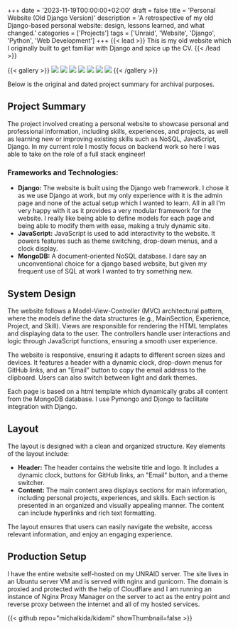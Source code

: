 +++
date = '2023-11-19T00:00:00+02:00'
draft = false
title = 'Personal Website (Old Django Version)'
description = 'A retrospective of my old Django-based personal website: design, lessons learned, and what changed.'
categories = ['Projects']
tags = ['Unraid', 'Website', 'Django', 'Python', 'Web Development']
+++
{{< lead >}}
This is my old website which I originally built to get familiar with Django and spice up the CV.
{{< /lead >}}

{{< gallery >}}
  <img src="featured.png" class="grid-w50 md:grid-w33 xl:grid-w25" />
  <img src="site_1.png" class="grid-w50 md:grid-w33 xl:grid-w25" />
  <img src="site_2.png" class="grid-w50 md:grid-w33 xl:grid-w25" />
  <img src="site_3.png" class="grid-w50 md:grid-w33 xl:grid-w25" />
  <img src="site_4.png" class="grid-w50 md:grid-w33 xl:grid-w25" />
  <img src="site_5.png" class="grid-w50 md:grid-w33 xl:grid-w25" />
  <img src="site_6.png" class="grid-w50 md:grid-w33 xl:grid-w25" />
{{< /gallery >}}

Below is the original and dated project summary for archival purposes.

## Project Summary
<p>The project involved creating a personal website to showcase personal and professional information, including skills, experiences, and projects, as well as learning new or improving existing skills such as NoSQL, JavaScript, Django. In my current role I mostly focus on backend work so here I was able to take on the role of a full stack engineer!</p>

### Frameworks and Technologies:
<ul>
  <li>
    <strong>Django:</strong> The website is built using the Django web framework. I chose it as we use Django at work, but my only experience with it is the admin page and none of the actual setup which I wanted to learn. All in all I'm very happy with it as it provides a very modular framework for the website. I really like being able to define models for each page and being able to modify them with ease, making a truly dynamic site.
  </li>
  <li>
    <strong>JavaScript:</strong> JavaScript is used to add interactivity to the website. It powers features such as theme switching, drop-down menus, and a clock display.
  </li>
  <li>
    <strong>MongoDB:</strong> A document-oriented NoSQL database. I dare say an unconventional choice for a django based website, but given my frequent use of SQL at work I wanted to try something new.
  </li>
</ul>

## System Design
<p>The website follows a Model-View-Controller (MVC) architectural pattern, where the models define the data structures (e.g., MainSection, Experience, Project, and Skill). Views are responsible for rendering the HTML templates and displaying data to the user. The controllers handle user interactions and logic through JavaScript functions, ensuring a smooth user experience.</p>
<p>The website is responsive, ensuring it adapts to different screen sizes and devices. It features a header with a dynamic clock, drop-down menus for GitHub links, and an "Email" button to copy the email address to the clipboard. Users can also switch between light and dark themes.</p>
<p>Each page is based on a html template which dynamically grabs all content from the MongoDB database. I use Pymongo and Djongo to facilitate integration with Django.</p>

## Layout
<p>The layout is designed with a clean and organized structure. Key elements of the layout include:</p>
<ul>
  <li>
    <strong>Header:</strong> The header contains the website title and logo. It includes a dynamic clock, buttons for GitHub links, an "Email" button, and a theme switcher.
  </li>
  <li>
    <strong>Content:</strong> The main content area displays sections for main information, including personal projects, experiences, and skills. Each section is presented in an organized and visually appealing manner. The content can include hyperlinks and rich text formatting.
  </li>
</ul>
<p>The layout ensures that users can easily navigate the website, access relevant information, and enjoy an engaging experience.</p>

## Production Setup
<p>I have the entire website self-hosted on my UNRAID server. The site lives in an Ubuntu server VM and is served with nginx and gunicorn. The domain is proxied and protected with the help of Cloudflare and I am running an instance of Nginx Proxy Manager on the server to act as the entry point and reverse proxy between the internet and all of my hosted services.

{{< github repo="michalkida/kidami" showThumbnail=false >}}